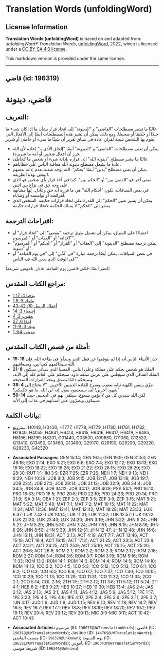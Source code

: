 # Translation Words (unfoldingWord)

## License Information

**Translation Words (unfoldingWord)** is based on and adapted from: _unfoldingWord® Translation Words_, [unfoldingWord](https://unfoldingword.org/utw), 2022, which is licensed under a [CC BY-SA 4.0 license](https://creativecommons.org/licenses/by-sa/4.0/legalcode.en).

This markdown version is provided under the same license.



--------------------------------

## قاضي (id: 196319)

قاضي، دينونة
============

التعريف:
--------

غالبًا ما تشير مصطلحات "القاضي" و "الدينونة" إلى اتخاذ قرار بشأن ما إذا كان شيء ما جيدًا أو حكيمًا أو صحيحًا. ومع ذلك، يمكن أن تشير هذه المصطلحات أيضًا إلى الأفعال التي يقوم بها الشخص نتيجة لقرار، عادة في سياق تقرير أن شيئًا ما سيء أو خاطئ أو شرير.

* يمكن أن تعني مصطلحات "القاضي" و "الدينونة" أيضًا "إلحاق الأذى بـ" (عادة لأن الله قرر أن أفعال شخص أو أمة ما شريرة).
* غالبًا ما يشير مصطلح "دينونة الله" إلى قراره بإدانة شيء أو شخص ما كخاطئ.
* عادة ما يشمل مصطلح دينونة الله معاقبة الناس على خطاياهم.
* يمكن أن يعني مصطلح "يدين" أيضًا "يحكم". الله يوجه شعبه بعدم إدانة بعضهم البعض بهذه الطريقة.
* معنى آخر هو "الفصل بين" أو "الحكم بين"، كما في أخذ قرار بأي شخص هو الذي على وجه حق في نزاع بين اثنين.
* في بعض السياقات، تكون "أحكام الله" هي ما قرره أنه حق وعادل. إنها مشابهة لفرائضه أو نواميسه أو وصاياه.
* يمكن أن يشير تعبير "الحكم" إلى القدرة على اتخاذ قرارات حكيمة. الشخص الذي يفتقر إلى "الحكم" لا يمتلك الحكمة لاتخاذ قرارات حكيمة.

اقتراحات الترجمة:
-----------------

* اعتمادًا على السياق، يمكن أن تشمل طرق ترجمة "يقضي" إلى "اتخاذ قرار" أو "الإدانة" أو "العقاب" أو "المرسوم".
* يمكن ترجمة مصطلح "الدينونة" إلى "العقاب" أو "القرار" أو "الحكم" أو "المرسوم" أو "دينونة".
* في بعض السياقات، يمكن أيضًا ترجمة عبارة "في ٱلدِّينِ" إلى "في يوم القيامة" أو "في الوقت الذي يدين الله فيه الناس".

(انظر أيضًا: حُكم, قاضي, يوم القيامة, عادل, ناموس, شريعة)

مراجع الكتاب المقدس:
--------------------

* [1 يوحنا 4: 17](https://ref.ly/1John4:17)
* [1 ملوك 3: 9](https://ref.ly/1Kgs3:9)
* [أعمال الرسل 10: 42–43](https://ref.ly/Acts10:42-Acts10:43)
* [إشعياء 3: 14](https://ref.ly/Isa3:14)
* [يعقوب 2: 4](https://ref.ly/Jas2:4)
* [لوقا 6: 37](https://ref.ly/Luke6:37)
* [ميخا 3: 9–11](https://ref.ly/Mic3:9-Mic3:11)
* [مزمور 54: 1](https://ref.ly/Ps54:1)

أمثلة من قصص الكتاب المقدس:
---------------------------

* **19: 16** حذر الأنبياء الناس أنه إذا لم يتوقفوا عن فعل الشر ويبدأوا في طاعة الله، فإن الله سيحاكمهم كمدانين، وسيعاقبهم.
* **21: 8** الملك هو شخص يحكم على مملكة وعلى الناس. المسيا الذي سيأتي سيكون الملك المثالي الذي سيجلس على عرش سلفه داود. سيحكم على العالم كله إلى الأبد، وسيحكم دائمًا بصدق ويتخذ القرارات الصحيحة.
* **39: 4** مزّق رئيس الكهنة ثيابه بغضب وصرخ للقادة الدينيين الآخرين، "لا نحتاج إلى شهود آخرين! لقد سمعتموه يقول إنه ابن الله. ما هو حكمكم؟"
* **50: 14** لكن الله سيدين كل من لا يؤمن بيسوع. سيلقي بهم في الجحيم، حيث سيبكون ويصرّون على أسنانهم في عذاب إلى الأبد.

بيانات الكلمة:
--------------

* سترونغ: H0148, H0430, H1777, H1778, H1779, H1780, H1781, H1782, H2940, H4055, H4941, H6414, H6415, H6416, H6417, H6419, H6485, H8196, H8199, H8201, G01440, G03500, G09680, G11060, G12520, G13410, G13450, G13480, G13490, G29170, G29190, G29200, G29220, G29230, G42320

* **Associated Passages:** GEN 15:14; GEN 16:5; GEN 19:9; GEN 31:53; GEN 49:16; EXO 2:14; EXO 5:21; EXO 6:6; EXO 7:4; EXO 12:12; EXO 18:13; EXO 18:16; EXO 18:22; EXO 18:26; EXO 21:22; EXO 28:15; EXO 28:29; EXO 28:30; RUT 1:1; 1KI 3:9; EZR 7:25; EZR 7:26; NEH 1:7; NEH 9:13; NEH 9:29; NEH 10:29; JOB 8:3; JOB 9:15; JOB 12:17; JOB 13:18; JOB 19:7; JOB 23:4; JOB 27:2; JOB 29:14; JOB 31:13; JOB 32:9; JOB 34:4; JOB 34:5; JOB 34:6; JOB 34:12; JOB 34:17; JOB 40:8; PSA 54:1; PRO 16:10; PRO 16:33; PRO 18:5; PRO 20:8; PRO 22:10; PRO 24:23; PRO 29:14; PRO 31:9; ISA 3:14; OBA 1:21; ZEP 2:3; ZEP 3:5; ZEP 3:8; ZEP 3:15; MAT 5:21; MAT 5:22; MAT 5:40; MAT 7:1; MAT 7:2; MAT 10:15; MAT 11:22; MAT 11:24; MAT 12:36; MAT 12:41; MAT 12:42; MAT 19:28; MAT 23:33; LUK 6:37; LUK 7:43; LUK 10:14; LUK 11:31; LUK 11:32; LUK 12:57; LUK 19:22; LUK 22:30; LUK 23:40; LUK 24:20; JHN 3:19; JHN 5:22; JHN 5:24; JHN 5:27; JHN 5:29; JHN 5:30; JHN 7:24; JHN 7:51; JHN 8:15; JHN 8:16; JHN 8:26; JHN 8:50; JHN 9:39; JHN 12:31; JHN 12:47; JHN 12:48; JHN 16:8; JHN 16:11; JHN 18:31; ACT 3:13; ACT 4:19; ACT 7:7; ACT 13:46; ACT 15:19; ACT 16:4; ACT 16:15; ACT 17:31; ACT 21:25; ACT 23:3; ACT 23:6; ACT 24:21; ACT 24:25; ACT 25:9; ACT 25:10; ACT 25:15; ACT 25:20; ACT 26:6; ACT 26:8; ROM 2:1; ROM 2:2; ROM 2:3; ROM 2:12; ROM 2:16; ROM 2:27; ROM 3:4; ROM 3:6; ROM 3:7; ROM 3:19; ROM 5:16; ROM 11:33; ROM 13:2; ROM 14:1; ROM 14:3; ROM 14:4; ROM 14:5; ROM 14:10; ROM 14:13; 1CO 2:2; 1CO 4:5; 1CO 5:3; 1CO 5:12; 1CO 5:13; 1CO 6:1; 1CO 6:2; 1CO 6:3; 1CO 6:4; 1CO 6:6; 1CO 6:7; 1CO 7:37; 1CO 7:40; 1CO 10:15; 1CO 10:29; 1CO 11:13; 1CO 11:29; 1CO 11:31; 1CO 11:32; 1CO 11:34; 2CO 2:1; 2CO 5:14; COL 2:16; 2TH 1:5; 2TH 2:12; 1TI 3:6; 1TI 5:12; 1TI 5:24; 2TI 4:1; HEB 6:2; HEB 9:27; HEB 10:27; HEB 10:30; HEB 13:4; JAS 2:4; JAS 2:12; JAS 2:13; JAS 3:1; JAS 4:11; JAS 4:12; JAS 5:9; JAS 5:12; 1PE 1:17; 1PE 2:23; 1PE 4:5; 1PE 4:6; 1PE 4:17; 2PE 2:4; 2PE 2:9; 2PE 2:11; 2PE 3:7; 1JN 4:17; JUD 1:6; JUD 1:9; JUD 1:15; REV 6:10; REV 11:18; REV 14:7; REV 16:5; REV 16:7; REV 17:1; REV 18:8; REV 18:10; REV 18:20; REV 19:2; REV 19:11; REV 20:4; REV 20:12; REV 20:13; MIC 3:9–MIC 3:11; ACT 10:42–ACT 10:43
* **Associated Articles:** مرسوم (ID: `196077@UWTranslationWords`); قاضي (ID: `196319@UWTranslationWords`); Justice (ID: `144769@UWTranslationWords`); منصب القاضي (ID: `196320@Unknown`); يوم الدينونة (ID: `196321@UWTranslationWords`); ناموس (ID: `196343@UWTranslationWords`); شريعة موسى (ID: `196344@Unknown`)

